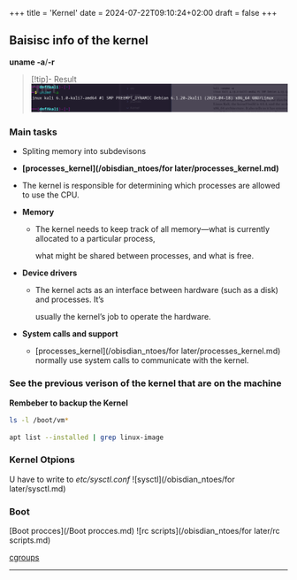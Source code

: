 +++
title = 'Kernel'
date = 2024-07-22T09:10:24+02:00
draft = false
+++


## Baisisc info of the kernel 
**uname -a**/**-r**
>[!tip]- Result 
>![KernnelVersion_visual.png](/static/KernnelVersion_visual.png)

### Main tasks
-   Spliting memory into subdevisons
-   **[processes_kernel](/obisdian_ntoes/for later/processes_kernel.md)**

-   The kernel is responsible for determining which processes are allowed to use the CPU.

-   **Memory**
	-   The kernel needs to keep track of all memory—what is currently allocated to a particular process,
	    
	    what might be shared between processes, and what is free.  
	    

-   **Device drivers**
	-   The kernel acts as an interface between hardware (such as a disk) and processes. It’s
	    
	    usually the kernel’s job to operate the hardware.  
	    

-   **System calls and support**
	-   [processes_kernel](/obisdian_ntoes/for later/processes_kernel.md) normally use system calls to communicate with the kernel.


### See the previous verison of the kernel that are on the machine
**Rembeber to backup the Kernel**

```bash 
ls -l /boot/vm*
```

```bash
apt list --installed | grep linux-image
```

### Kernel Otpions
U have to write to *etc/sysctl.conf*
![sysctl](/obisdian_ntoes/for later/sysctl.md)




### Boot 
[Boot procces](/Boot procces.md)
![rc scripts](/obisdian_ntoes/for later/rc scripts.md)


[cgroups](/cgroups.md)




--- 

